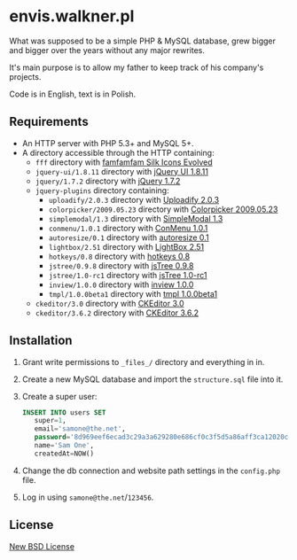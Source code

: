 envis.walkner.pl
================

What was supposed to be a simple PHP & MySQL database,
grew bigger and bigger over the years without any major rewrites.

It's main purpose is to allow my father to keep track of his company's projects.

Code is in English, text is in Polish.

## Requirements

* An HTTP server with PHP 5.3+ and MySQL 5+.
* A directory accessible through the HTTP containing:
  * `fff` directory with [famfamfam Silk Icons Evolved](http://code.google.com/p/famfamfam/)
  * `jquery-ui/1.8.11` directory with [jQuery UI 1.8.11](http://jqueryui.com/)
  * `jquery/1.7.2` directory with [jQuery 1.7.2](http://jquery.com/)
  * `jquery-plugins` directory containing:
    * `uploadify/2.0.3` directory with [Uploadify 2.0.3](http://www.uploadify.com/)
    * `colorpicker/2009.05.23` directory with [Colorpicker 2009.05.23](http://www.eyecon.ro/colorpicker/)
    * `simplemodal/1.3` directory with [SimpleModal 1.3](http://www.ericmmartin.com/projects/simplemodal/)
    * `conmenu/1.0.1` directory with [ConMenu 1.0.1](http://archive.plugins.jquery.com/project/conmenu)
    * `autoresize/0.1` directory with [autoresize 0.1](http://cdn1.walkner.pl/jquery-plugins/autoresize/jquery.autoresize-0.1.zip)
    * `lightbox/2.51` directory with [LightBox 2.51](http://lokeshdhakar.com/projects/lightbox2/)
    * `hotkeys/0.8` directory with [hotkeys 0.8](http://www.openjs.com/scripts/events/keyboard_shortcuts/)
    * `jstree/0.9.8` directory with [jsTree 0.9.8](http://www.jstree.com/)
    * `jstree/1.0-rc1` directory with [jsTree 1.0-rc1](http://www.jstree.com/)
    * `inview/1.0.0` directory with [inview 1.0.0](https://github.com/protonet/jquery.inview)
    * `tmpl/1.0.0beta1` directory with [tmpl 1.0.0beta1](http://api.jquery.com/category/plugins/templates/)
  * `ckeditor/3.0` directory with [CKEditor 3.0](http://ckeditor.com/)
  * `ckeditor/3.6.2` directory with [CKEditor 3.6.2](http://ckeditor.com/)

## Installation

1. Grant write permissions to `_files_/` directory and everything in in.
2. Create a new MySQL database and import the `structure.sql` file into it.
3. Create a super user:

   ```sql
   INSERT INTO users SET
      super=1,
      email='samone@the.net',
      password='8d969eef6ecad3c29a3a629280e686cf0c3f5d5a86aff3ca12020c923adc6c92',
      name='Sam One',
      createdAt=NOW()
   ```

4. Change the db connection and website path settings in the `config.php` file.
5. Log in using `samone@the.net`/`123456`.

## License

[New BSD License](http://opensource.org/licenses/BSD-3-Clause)
